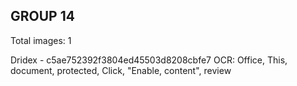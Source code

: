 ## GROUP 14
Total images: 1  

Dridex - c5ae752392f3804ed45503d8208cbfe7
OCR: Office, This, document, protected, Click, "Enable, content", review  

